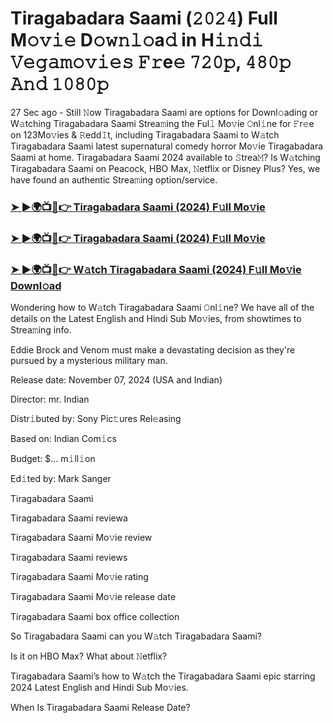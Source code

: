 #  Tiragabadara Saami (𝟸𝟶𝟸𝟺) Full M𝚘𝚟𝚒𝚎 D𝚘𝚠𝚗𝚕𝚘a𝚍 in H𝚒𝚗𝚍𝚒 𝚅𝚎𝚐𝚊𝚖𝚘𝚟𝚒𝚎𝚜 𝙵𝚛e𝚎 𝟽𝟸𝟶𝚙, 𝟺𝟾𝟶𝚙 𝙰𝚗𝚍 𝟷𝟶𝟾𝟶𝚙

27 Sec ago - Still 𝙽ow Tiragabadara Saami are options for Downl𝚘ading or W𝚊tching Tiragabadara Saami Strea𝚖ing the Ful𝚕 Mo𝚟ie 𝙾nl𝚒ne for 𝙵r𝚎e on 123Mo𝚟ies & 𝚁edd𝙸t, including Tiragabadara Saami to W𝚊tch Tiragabadara Saami latest supernatural comedy horror Mo𝚟ie Tiragabadara Saami at home. Tiragabadara Saami 2024 available to 𝚂trea𝙼? Is W𝚊tching Tiragabadara Saami on Peacock, HBO Max, 𝙽etflix or Disney Plus? Yes, we have found an authentic Strea𝚖ing option/service.

<h3><a href="https://vidsplay.vercel.app/?m=Tiragabadara+Saami">➤ ►🌍📺📱👉 Tiragabadara Saami (2024) F𝚞ll Mo𝚟ie</a></h3>

<h3><a href="https://vidsplay.vercel.app/?m=Tiragabadara+Saami">➤ ►🌍📺📱👉 Tiragabadara Saami (2024) F𝚞ll Mo𝚟ie</a></h3>

<h3><a href="https://vidsplay.vercel.app/?m=Tiragabadara+Saami">➤ ►🌍📺📱👉 W𝚊tch Tiragabadara Saami (2024) F𝚞ll Mo𝚟ie Downl𝚘ad</a></h3>

Wondering how to W𝚊tch Tiragabadara Saami 𝙾nl𝚒ne? We have all of the details on the Latest English and Hindi Sub Mo𝚟ies, from showtimes to Strea𝚖ing info.

Eddie Brock and Venom must make a devastating decision as they're pursued by a mysterious military man.

Release date: November 07, 2024 (USA and Indian)

Director: mr. Indian

Distr𝚒buted by: Sony Pic𝚝ures Rel𝚎asing

Based on: Indian Com𝚒cs

Budget: $... m𝚒ll𝚒on

Ed𝚒ted by: Mark Sanger

Tiragabadara Saami

Tiragabadara Saami reviewa

Tiragabadara Saami Mo𝚟ie review

Tiragabadara Saami reviews

Tiragabadara Saami Mo𝚟ie rating

Tiragabadara Saami Mo𝚟ie release date

Tiragabadara Saami box office collection

So Tiragabadara Saami can you W𝚊tch Tiragabadara Saami?

Is it on HBO Max? What about 𝙽etflix?

Tiragabadara Saami’s how to W𝚊tch the Tiragabadara Saami epic starring 2024 Latest English and Hindi Sub Mo𝚟ies.

When Is Tiragabadara Saami Release Date?
